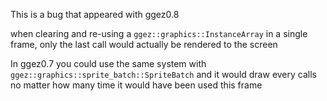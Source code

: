 This is a bug that appeared with ggez0.8

when clearing and re-using a `ggez::graphics::InstanceArray` in a single frame, only the last call would actually be rendered to the screen

In ggez0.7 you could use the same system with `ggez::graphics::sprite_batch::SpriteBatch` and it would draw every calls no matter how many time it would have been used this frame
